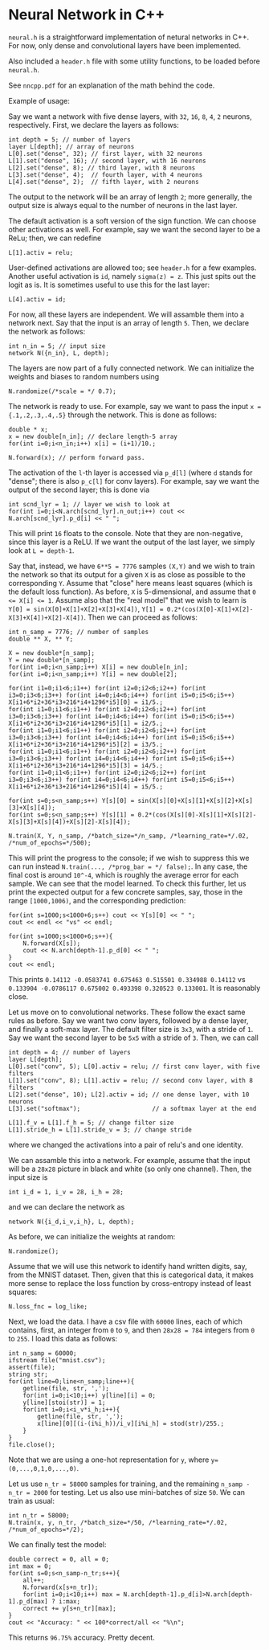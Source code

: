 # Neural Network in C++

`neural.h` is a straightforward implementation of netural networks in C++. For now, only dense and convolutional layers have been implemented.

Also included a `header.h` file with some utility functions, to be loaded before `neural.h`.

See `nncpp.pdf` for an explanation of the math behind the code.

Example of usage:

Say we want a network with five dense layers, with `32`, `16`, `8`, `4`, `2` neurons, respectively. First, we declare the layers as follows:

    int depth = 5; // number of layers
    layer L[depth]; // array of neurons
    L[0].set("dense", 32); // first layer, with 32 neurons
    L[1].set("dense", 16); // second layer, with 16 neurons
    L[2].set("dense", 8); // third layer, with 8 neurons
    L[3].set("dense", 4);  // fourth layer, with 4 neurons
    L[4].set("dense", 2);  // fifth layer, with 2 neurons

The output to the network will be an array of length `2`; more generally, the output size is always equal to the number of neurons in the last layer.

The default activation is a soft version of the sign function. We can choose other activations as well. For example, say we want the second layer to be a ReLu; then, we can redefine

    L[1].activ = relu;

User-defined activations are allowed too; see `header.h` for a few examples. Another useful activation is `id`, namely `sigma(z) = z`. This just spits out the logit as is.
It is sometimes useful to use this for the last layer:

    L[4].activ = id;

For now, all these layers are independent. We will assamble them into a network next. Say that the input is an array of length `5`. Then, we declare the network as follows:

    int n_in = 5; // input size
    network N({n_in}, L, depth);

The layers are now part of a fully connected network. We can initialize the weights and biases to random numbers using

    N.randomize(/*scale = */ 0.7);

The network is ready to use. For example, say we want to pass the input `x = {.1,.2,.3,.4,.5}` through the network. This is done as follows:

    double * x;
    x = new double[n_in]; // declare length-5 array
    for(int i=0;i<n_in;i++) x[i] = (i+1)/10.;

    N.forward(x); // perform forward pass.

The activation of the `l`-th layer is accessed via `p_d[l]` (where `d` stands for "dense"; there is also `p_c[l]` for conv layers). For example, say we want the output of the second layer; this is done via

    int scnd_lyr = 1; // layer we wish to look at
    for(int i=0;i<N.arch[scnd_lyr].n_out;i++) cout << N.arch[scnd_lyr].p_d[i] << " ";

This will print `16` floats to the console. Note that they are non-negative, since this layer is a ReLU. If we want the output of the last layer, we simply look at `L = depth-1`.

Say that, instead, we have `6**5 = 7776` samples `(X,Y)` and we wish to train the network so that its output for a given `X` is as close as possible to the corresponding `Y`.
Assume that "close" here means least squares (which is the default loss function). As before, `X` is 5-dimensional, and assume that `0 <= X[i] <= 1`.
Assume also that the "real model" that we wish to learn is `Y[0] = sin(X[0]+X[1]+X[2]+X[3]+X[4])`, `Y[1] = 0.2*(cos(X[0]-X[1]+X[2]-X[3]+X[4])+X[2]-X[4])`.
Then we can proceed as follows:

    int n_samp = 7776; // number of samples
    double ** X, ** Y;
    
    X = new double*[n_samp];
    Y = new double*[n_samp];
    for(int i=0;i<n_samp;i++) X[i] = new double[n_in];
    for(int i=0;i<n_samp;i++) Y[i] = new double[2];
    
    for(int i1=0;i1<6;i1++) for(int i2=0;i2<6;i2++) for(int i3=0;i3<6;i3++) for(int i4=0;i4<6;i4++) for(int i5=0;i5<6;i5++) X[i1+6*i2+36*i3+216*i4+1296*i5][0] = i1/5.;
    for(int i1=0;i1<6;i1++) for(int i2=0;i2<6;i2++) for(int i3=0;i3<6;i3++) for(int i4=0;i4<6;i4++) for(int i5=0;i5<6;i5++) X[i1+6*i2+36*i3+216*i4+1296*i5][1] = i2/5.;
    for(int i1=0;i1<6;i1++) for(int i2=0;i2<6;i2++) for(int i3=0;i3<6;i3++) for(int i4=0;i4<6;i4++) for(int i5=0;i5<6;i5++) X[i1+6*i2+36*i3+216*i4+1296*i5][2] = i3/5.;
    for(int i1=0;i1<6;i1++) for(int i2=0;i2<6;i2++) for(int i3=0;i3<6;i3++) for(int i4=0;i4<6;i4++) for(int i5=0;i5<6;i5++) X[i1+6*i2+36*i3+216*i4+1296*i5][3] = i4/5.;
    for(int i1=0;i1<6;i1++) for(int i2=0;i2<6;i2++) for(int i3=0;i3<6;i3++) for(int i4=0;i4<6;i4++) for(int i5=0;i5<6;i5++) X[i1+6*i2+36*i3+216*i4+1296*i5][4] = i5/5.;

    for(int s=0;s<n_samp;s++) Y[s][0] = sin(X[s][0]+X[s][1]+X[s][2]+X[s][3]+X[s][4]);
    for(int s=0;s<n_samp;s++) Y[s][1] = 0.2*(cos(X[s][0]-X[s][1]+X[s][2]-X[s][3]+X[s][4])+X[s][2]-X[s][4]);

    N.train(X, Y, n_samp, /*batch_size=*/n_samp, /*learning_rate=*/.02, /*num_of_epochs=*/500);

This will print the progress to the console; if we wish to suppress this we can run instead `N.train(..., /*prog_bar = */ false);`.
In any case, the final cost is around `10^-4`, which is roughly the average error for each sample. We can see that the model learned.
To check this further, let us print the expected output for a few concrete samples, say, those in the range `[1000,1006)`, and the corresponding prediction:

    for(int s=1000;s<1000+6;s++) cout << Y[s][0] << " ";
    cout << endl << "vs" << endl;

    for(int s=1000;s<1000+6;s++){
        N.forward(X[s]);
        cout << N.arch[depth-1].p_d[0] << " ";
    }
    cout << endl;

This prints `0.14112 -0.0583741 0.675463 0.515501 0.334988 0.14112` vs `0.133904 -0.0786117 0.675002 0.493398 0.320523 0.133001`. It is reasonably close.

Let us move on to convolutional networks. These follow the exact same rules as before. Say we want two conv layers, followed by a dense layer, and finally a soft-max layer.
The default filter size is `3x3`, with a stride of `1`. Say we want the second layer to be `5x5` with a stride of `3`. Then, we can call

    int depth = 4; // number of layers
    layer L[depth];
    L[0].set("conv", 5); L[0].activ = relu; // first conv layer, with five filters
    L[1].set("conv", 8); L[1].activ = relu; // second conv layer, with 8 filters
    L[2].set("dense", 10); L[2].activ = id; // one dense layer, with 10 neurons
    L[3].set("softmax");                    // a softmax layer at the end

    L[1].f_v = L[1].f_h = 5; // change filter size
    L[1].stride_h = L[1].stride_v = 3; // change stride

where we changed the activations into a pair of relu's and one identity.

We can assamble this into a network. For example, assume that the input will be a `28x28` picture in black and white (so only one channel). Then, the input size is

    int i_d = 1, i_v = 28, i_h = 28;
    
and we can declare the network as

    network N({i_d,i_v,i_h}, L, depth);

As before, we can initialize the weights at random:

    N.randomize();

Assume that we will use this network to identify hand written digits, say, from the MNIST dataset. Then, given that this is categorical data, it makes more sense to
replace the loss function by cross-entropy instead of least squares:

    N.loss_fnc = log_like;

Next, we load the data. I have a csv file with `60000` lines, each of which contains, first, an integer from `0` to `9`, and then `28x28 = 784` integers from `0` to `255`.
I load this data as follows:

    int n_samp = 60000;
    ifstream file("mnist.csv");
    assert(file);
    string str;
    for(int line=0;line<n_samp;line++){
        getline(file, str, ',');
        for(int i=0;i<10;i++) y[line][i] = 0;
        y[line][stoi(str)] = 1;
        for(int i=0;i<i_v*i_h;i++){
            getline(file, str, ',');
            x[line][0][(i-(i%i_h))/i_v][i%i_h] = stod(str)/255.;
        }
    }
    file.close();

Note that we are using a one-hot representation for `y`, where `y=(0,...,0,1,0,...,0)`.

Let us use `n_tr = 58000` samples for training, and the remaining `n_samp - n_tr = 2000` for testing. Let us also use mini-batches of size `50`.
We can train as usual:

    int n_tr = 58000;
    N.train(x, y, n_tr, /*batch_size=*/50, /*learning_rate=*/.02, /*num_of_epochs=*/2);

We can finally test the model:

    double correct = 0, all = 0;
    int max = 0;
    for(int s=0;s<n_samp-n_tr;s++){
        all++;
        N.forward(x[s+n_tr]);
        for(int i=0;i<10;i++) max = N.arch[depth-1].p_d[i]>N.arch[depth-1].p_d[max] ? i:max;
        correct += y[s+n_tr][max];
    }
    cout << "Accuracy: " << 100*correct/all << "%\n";


This returns `96.75%` accuracy. Pretty decent.







